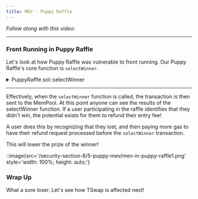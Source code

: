 ```yaml
---
title: MEV - Puppy Raffle
---
```


_Follow along with this video:_

---

### Front Running in Puppy Raffle

Let's look at how Puppy Raffle was vulnerable to front running. Our Puppy Raffle's core function is `selectWinner`.

<details>
<summary>PuppyRaffle.sol::selectWinner</summary>

```js
function selectWinner() external {
    require(block.timestamp >= raffleStartTime + raffleDuration, "PuppyRaffle: Raffle not over");
    require(players.length >= 4, "PuppyRaffle: Need at least 4 players");
    uint256 winnerIndex =
        uint256(keccak256(abi.encodePacked(msg.sender, block.timestamp, block.difficulty))) % players.length;
    address winner = players[winnerIndex];
    uint256 totalAmountCollected = players.length * entranceFee;
    uint256 prizePool = (totalAmountCollected * 80) / 100;
    uint256 fee = (totalAmountCollected * 20) / 100;
    totalFees = totalFees + uint64(fee);

    uint256 tokenId = totalSupply();

    // We use a different RNG calculate from the winnerIndex to determine rarity
    uint256 rarity = uint256(keccak256(abi.encodePacked(msg.sender, block.difficulty))) % 100;
    if (rarity <= COMMON_RARITY) {
        tokenIdToRarity[tokenId] = COMMON_RARITY;
    } else if (rarity <= COMMON_RARITY + RARE_RARITY) {
        tokenIdToRarity[tokenId] = RARE_RARITY;
    } else {
        tokenIdToRarity[tokenId] = LEGENDARY_RARITY;
    }

    delete players;
    raffleStartTime = block.timestamp;
    previousWinner = winner;
    (bool success,) = winner.call{value: prizePool}("");
    require(success, "PuppyRaffle: Failed to send prize pool to winner");
    _safeMint(winner, tokenId);
}
```

</details>

---

Effectively, when the `selectWinner` function is called, the transaction is then sent to the MemPool. At this point anyone can see the results of the selectWinner function. If a user participating in the raffle identifies that they didn't win, the potential exists for them to refund their entry fee!

A user does this by recognizing that they lost, and then paying more gas to have their refund request processed before the `selectWinner` transaction.

This will lower the prize of the winner!

::image{src='/security-section-8/5-puppy-mev/mev-in-puppy-raffle1.png' style='width: 100%; height: auto;'}

### Wrap Up

What a sore loser. Let's see how TSwap is affected next!

